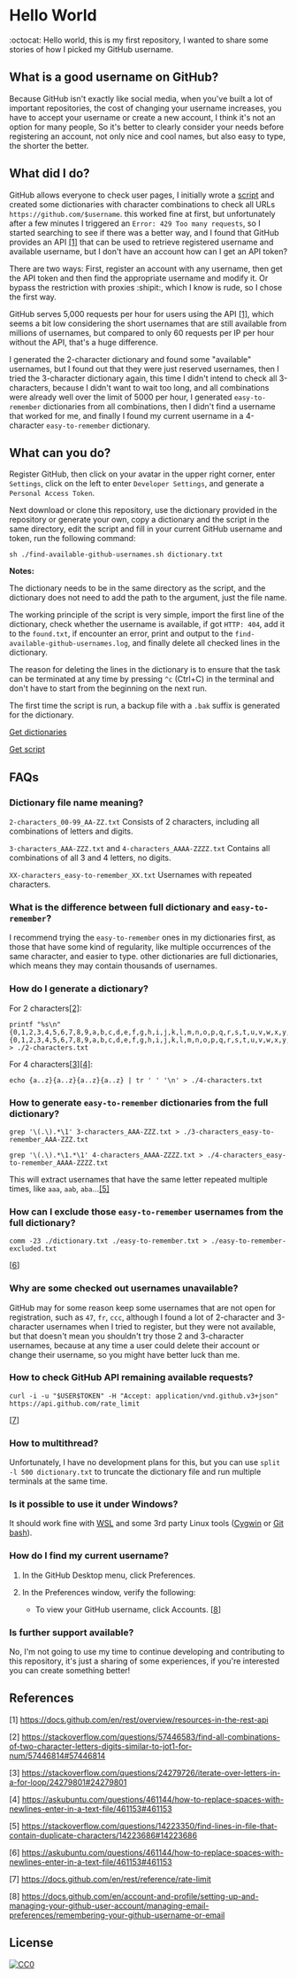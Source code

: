 # Hello World

:octocat: Hello world, this is my first repository, I wanted to share some stories of how I picked my GitHub username.



## What is a good username on GitHub?

Because GitHub isn't exactly like social media, when you've built a lot of important repositories, the cost of changing your username increases, you have to accept your username or create a new account, I think it's not an option for many people, So it's better to clearly consider your needs before registering an account, not only nice and cool names, but also easy to type, the shorter the better.



## What did I do?

GitHub allows everyone to check user pages, I initially wrote a [script](https://github.com/oood/find-available-github-usernames/tree/main/script) and created some dictionaries with character combinations to check all URLs `https://github.com/$username`. this worked fine at first, but unfortunately after a few minutes I triggered an `Error: 429 Too many requests`, so I started searching to see if there was a better way, and I found that GitHub provides an API [[1]](#1) that can be used to retrieve registered username and available username, but I don't have an account how can I get an API token?


There are two ways: First, register an account with any username, then get the API token and then find the appropriate username and modify it. Or bypass the restriction with proxies :shipit:, which I know is rude, so I chose the first way.


GitHub serves 5,000 requests per hour for users using the API [[1]](#1), which seems a bit low considering the short usernames that are still available from millions of usernames, but compared to only 60 requests per IP per hour without the API, that's a huge difference.


I generated the 2-character dictionary and found some "available" usernames, but I found out that they were just reserved usernames, then I tried the 3-character dictionary again, this time I didn't intend to check all 3-characters, because I didn't want to wait too long, and all combinations were already well over the limit of 5000 per hour, I generated `easy-to-remember` dictionaries from all combinations, then I didn't find a username that worked for me, and finally I found my current username in a 4-character `easy-to-remember` dictionary.


## What can you do?

Register GitHub, then click on your avatar in the upper right corner, enter `Settings`, click on the left to enter `Developer Settings`, and generate a `Personal Access Token`.


Next download or clone this repository, use the dictionary provided in the repository or generate your own, copy a dictionary and the script in the same directory, edit the script and fill in your current GitHub username and token, run the following command:

````
sh ./find-available-github-usernames.sh dictionary.txt
````


**Notes:**


The dictionary needs to be in the same directory as the script, and the dictionary does not need to add the path to the argument, just the file name.


The working principle of the script is very simple, import the first line of the dictionary, check whether the username is available, if got `HTTP: 404`, add it to the `found.txt`, if encounter an error, print and output to the `find-available-github-usernames.log`, and finally delete all checked lines in the dictionary.


The reason for deleting the lines in the dictionary is to ensure that the task can be terminated at any time by pressing `^c` (Ctrl+C) in the terminal and don't have to start from the beginning on the next run.


The first time the script is run, a backup file with a `.bak` suffix is generated for the dictionary.


[Get dictionaries](https://github.com/oood/find-available-github-usernames/tree/main/dictionaries)


[Get script](https://github.com/oood/find-available-github-usernames/tree/main/script)


## FAQs

### Dictionary file name meaning?

`2-characters_00-99_AA-ZZ.txt` Consists of 2 characters, including all combinations of letters and digits.


`3-characters_AAA-ZZZ.txt` and `4-characters_AAAA-ZZZZ.txt` Contains all combinations of all 3 and 4 letters, no digits.


`XX-characters_easy-to-remember_XX.txt` Usernames with repeated characters.


### What is the difference between full dictionary and `easy-to-remember`?

I recommend trying the `easy-to-remember` ones in my dictionaries first, as those that have some kind of regularity, like multiple occurrences of the same character, and easier to type. other dictionaries are full dictionaries, which means they may contain thousands of usernames.


### How do I generate a dictionary?

For 2 characters[[2]](#2):

````
printf "%s\n" {0,1,2,3,4,5,6,7,8,9,a,b,c,d,e,f,g,h,i,j,k,l,m,n,o,p,q,r,s,t,u,v,w,x,y,z}{0,1,2,3,4,5,6,7,8,9,a,b,c,d,e,f,g,h,i,j,k,l,m,n,o,p,q,r,s,t,u,v,w,x,y,z} > ./2-characters.txt
````

For 4 characters[[3]](#3)[[4]](#4):

````
echo {a..z}{a..z}{a..z}{a..z} | tr ' ' '\n' > ./4-characters.txt
````


### How to generate `easy-to-remember` dictionaries from the full dictionary?

````
grep '\(.\).*\1' 3-characters_AAA-ZZZ.txt > ./3-characters_easy-to-remember_AAA-ZZZ.txt
````

````
grep '\(.\).*\1.*\1' 4-characters_AAAA-ZZZZ.txt > ./4-characters_easy-to-remember_AAAA-ZZZZ.txt
````

This will extract usernames that have the same letter repeated multiple times, like `aaa`, `aab`, `aba`...[[5]](#5)


### How can I exclude those `easy-to-remember` usernames from the full dictionary?

````
comm -23 ./dictionary.txt ./easy-to-remember.txt > ./easy-to-remember-excluded.txt
````

[[6](#6)]


### Why are some checked out usernames unavailable?

GitHub may for some reason keep some usernames that are not open for registration, such as `47`, `fr`, `ccc`, although I found a lot of 2-character and 3-character usernames when I tried to register, but they were not available, but that doesn't mean you shouldn't try those 2 and 3-character usernames, because at any time a user could delete their account or change their username, so you might have better luck than me.


### How to check GitHub API remaining available requests?

````
curl -i -u "$USER$TOKEN" -H "Accept: application/vnd.github.v3+json" https://api.github.com/rate_limit
````

[[7](#7)]


### How to multithread?

Unfortunately, I have no development plans for this, but you can use `split -l 500 dictionary.txt` to truncate the dictionary file and run multiple terminals at the same time.


### Is it possible to use it under Windows?

It should work fine with [WSL](https://docs.microsoft.com/en-us/windows/wsl/install) and some 3rd party Linux tools ([Cygwin](https://github.com/cygwin/cygwin) or [Git bash](https://github.com/git-for-windows/git)).


### How do I find my current username?

1. In the GitHub Desktop menu, click Preferences.

2. In the Preferences window, verify the following:

     - To view your GitHub username, click Accounts. [[8](#8)]


### Is further support available?

No, I'm not going to use my time to continue developing and contributing to this repository, it's just a sharing of some experiences, if you're interested you can create something better!



## References

<a id="1">[1]</a> 
https://docs.github.com/en/rest/overview/resources-in-the-rest-api


<a id="2">[2]</a> 
https://stackoverflow.com/questions/57446583/find-all-combinations-of-two-character-letters-digits-similar-to-jot1-for-num/57446814#57446814


<a id="3">[3]</a> 
https://stackoverflow.com/questions/24279726/iterate-over-letters-in-a-for-loop/24279801#24279801


<a id="4">[4]</a> 
https://askubuntu.com/questions/461144/how-to-replace-spaces-with-newlines-enter-in-a-text-file/461153#461153


<a id="5">[5]</a> 
https://stackoverflow.com/questions/14223350/find-lines-in-file-that-contain-duplicate-characters/14223686#14223686


<a id="6">[6]</a> 
https://askubuntu.com/questions/461144/how-to-replace-spaces-with-newlines-enter-in-a-text-file/461153#461153


<a id="7">[7]</a> 
https://docs.github.com/en/rest/reference/rate-limit


<a id="8">[8]</a> 
https://docs.github.com/en/account-and-profile/setting-up-and-managing-your-github-user-account/managing-email-preferences/remembering-your-github-username-or-email



## License

[![CC0](https://licensebuttons.net/p/zero/1.0/88x31.png)](https://creativecommons.org/publicdomain/zero/1.0/)
